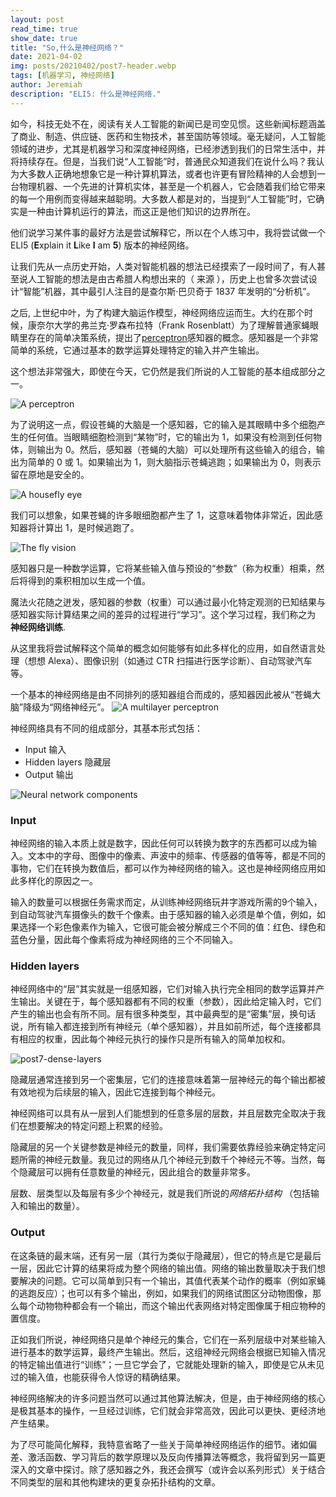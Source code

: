 ```yaml
---
layout: post
read_time: true
show_date: true
title: "So,什么是神经网络？"
date: 2021-04-02
img: posts/20210402/post7-header.webp
tags: [机器学习, 神经网络]
author: Jeremiah
description: "ELI5: 什么是神经网络."
---
```

如今，科技无处不在，阅读有关人工智能的新闻已是司空见惯。这些新闻标题涵盖了商业、制造、供应链、医药和生物技术，甚至国防等领域。毫无疑问，人工智能领域的进步，尤其是机器学习和深度神经网络，已经渗透到我们的日常生活中，并将持续存在。但是，当我们说“人工智能”时，普通民众知道我们在说什么吗？我认为大多数人正确地想象它是一种计算机算法，或者也许更有冒险精神的人会想到一台物理机器、一个先进的计算机实体，甚至是一个机器人，它会随着我们给它带来的每一个用例而变得越来越聪明。大多数人都是对的，当提到“人工智能”时，它确实是一种由计算机运行的算法，而这正是他们知识的边界所在。

他们说学习某件事的最好方法是尝试解释它，所以在个人练习中，我将尝试做一个 ELI5 (**E**xplain it **L**ike **I** am **5**) 版本的神经网络。

让我们先从一点历史开始，人类对智能机器的想法已经摸索了一段时间了，有人甚至说人工智能的想法是由古希腊人构想出来的（ 来源 ），历史上也曾多次尝试设计“智能”机器，其中最引人注目的是查尔斯·巴贝奇于 1837 年发明的“分析机”。

之后, 上世纪中叶，为了构建大脑运作模型，神经网络应运而生。大约在那个时候，康奈尔大学的弗兰克·罗森布拉特（Frank Rosenblatt）为了理解普通家蝇眼睛里存在的简单决策系统，提出了[perceptron](../single-neuron-perceptron)感知器的概念。感知器是一个非常简单的系统，它通过基本的数学运算处理特定的输入并产生输出。

这个想法非常强大，即使在今天，它仍然是我们所说的人工智能的基本组成部分之一。

![A perceptron](../assets/img/posts/20210125/Perceptron.png)

为了说明这一点，假设苍蝇的大脑是一个感知器，它的输入是其眼睛中多个细胞产生的任何值。当眼睛细胞检测到“某物”时，它的输出为 1，如果没有检测到任何物体，则输出为 0。然后，感知器（苍蝇的大脑）可以处理所有这些输入的组合，输出为简单的 0 或 1。如果输出为 1，则大脑指示苍蝇逃跑；如果输出为 0，则表示留在原地是安全的。

![A housefly eye](../assets/img/posts/20210402/post7-housefly-eye.jpg)

我们可以想象，如果苍蝇的许多眼细胞都产生了 1，这意味着物体非常近，因此感知器将计算出 1，是时候逃跑了。

![The fly vision](../assets/img/posts/20210402/post7-fly-vision.jpg)

感知器只是一种数学运算，它将某些输入值与预设的“参数”（称为权重）相乘，然后将得到的乘积相加以生成一个值。

魔法火花随之迸发，感知器的参数（权重）可以通过最小化特定观测的已知结果与感知器实际计算结果之间的差异的过程进行“学习”。这个学习过程，我们称之为 **神经网络训练**.

从这里我将尝试解释这个简单的概念如何能够有如此多样化的应用，如自然语言处理（想想 Alexa）、图像识别（如通过 CTR 扫描进行医学诊断）、自动驾驶汽车等。

一个基本的神经网络是由不同排列的感知器组合而成的，感知器因此被从“苍蝇大脑”降级为“网络神经元”。
![A multilayer perceptron](../assets/img/posts/20210402/post7-multilayer-perceptron.png)

神经网络具有不同的组成部分，其基本形式包括：
- Input 输入
- Hidden layers 隐藏层
- Output 输出

![Neural network components](../assets/img/posts/20210228/nnet_flow.gif)

### Input

神经网络的输入本质上就是数字，因此任何可以转换为数字的东西都可以成为输入。文本中的字母、图像中的像素、声波中的频率、传感器的值等等，都是不同的事物，它们在转换为数值后，都可以作为神经网络的输入。这也是神经网络应用如此多样化的原因之一。

输入的数量可以根据任务需求而定，从训练神经网络玩井字游戏所需的9个输入，到自动驾驶汽车摄像头的数千个像素。由于感知器的输入必须是单个值，例如，如果选择一个彩色像素作为输入，它很可能会被分解成三个不同的值：红色、绿色和蓝色分量，因此每个像素将成为神经网络的三个不同输入。

### Hidden layers

神经网络中的“层”其实就是一组感知器，它们对输入执行完全相同的数学运算并产生输出。关键在于，每个感知器都有不同的权重（参数），因此给定输入时，它们产生的输出也会有所不同。层有很多种类型，其中最典型的是“密集”层，换句话说，所有输入都连接到所有神经元（单个感知器），并且如前所述，每个连接都具有相应的权重，因此每个神经元执行的操作只是所有输入的简单加权和。

![post7-dense-layers](../assets/img/posts/20210402/post7-dense-layers.png)

隐藏层通常连接到另一个密集层，它们的连接意味着第一层神经元的每个输出都被有效地视为后续层的输入，因此它连接到每个神经元。

神经网络可以具有从一层到人们能想到的任意多层的层数，并且层数完全取决于我们在想要解决的特定问题上积累的经验。

隐藏层的另一个关键参数是神经元的数量，同样，我们需要依靠经验来确定特定问题所需的神经元数量。我见过的网络从几个神经元到数千个神经元不等。当然，每个隐藏层可以拥有任意数量的神经元，因此组合的数量非常多。

层数、层类型以及每层有多少个神经元，就是我们所说的*网络拓扑结构* （包括输入和输出的数量）。

### Output

在这条链的最末端，还有另一层（其行为类似于隐藏层），但它的特点是它是最后一层，因此它计算的结果将成为整个网络的输出值。网络的输出数量取决于我们想要解决的问题。它可以简单到只有一个输出，其值代表某个动作的概率（例如家蝇的逃跑反应）；也可以有多个输出，例如，如果我们的网络试图区分动物图像，那么每个动物物种都会有一个输出，而这个输出代表网络对特定图像属于相应物种的置信度。

正如我们所说，神经网络只是单个神经元的集合，它们在一系列层级中对某些输入进行基本的数学运算，最终产生输出。然后，这组神经元网络会根据已知输入情况的特定输出值进行“训练”；一旦它学会了，它就能处理新的输入，即使是它从未见过的输入值，也能获得令人惊讶的精确结果。

神经网络解决的许多问题当然可以通过其他算法解决，但是，由于神经网络的核心是极其基本的操作，一旦经过训练，它们就会非常高效，因此可以更快、更经济地产生结果。

为了尽可能简化解释，我特意省略了一些关于简单神经网络运作的细节。诸如偏差、激活函数、学习背后的数学原理以及反向传播算法等概念，我将留到另一篇更深入的文章中探讨。除了感知器之外，我还会撰写（或许会以系列形式）关于结合不同类型的层和其他构建块的更复杂拓扑结构的文章。